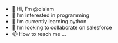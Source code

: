 - 👋 Hi, I’m @qislam
- 👀 I’m interested in programming
- 🌱 I’m currently learning python
- 💞️ I’m looking to collaborate on salesforce
- 📫 How to reach me ...

<!---
qislam/qislam is a ✨ special ✨ repository because its `README.md` (this file) appears on your GitHub profile.
You can click the Preview link to take a look at your changes.
--->
